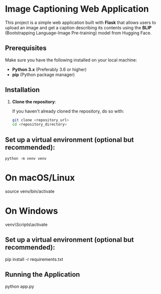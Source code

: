 # Image Captioning Web Application

This project is a simple web application built with **Flask** that allows users to upload an image and get a caption describing its contents using the **BLIP** (Bootstrapping Language-Image Pre-training) model from Hugging Face.

## Prerequisites

Make sure you have the following installed on your local machine:

- **Python 3.x** (Preferably 3.6 or higher)
- **pip** (Python package manager)

## Installation

1. **Clone the repository**:

   If you haven't already cloned the repository, do so with:

   ```bash
   git clone <repository_url>
   cd <repository_directory>
   ```

## Set up a virtual environment (optional but recommended):

    python -m venv venv

# On macOS/Linux

source venv/bin/activate

# On Windows

venv\Scripts\activate

## Set up a virtual environment (optional but recommended):

pip install -r requirements.txt

## Running the Application

python app.py
